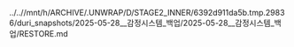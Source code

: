 ../..//mnt/h/ARCHIVE/.UNWRAP/D/STAGE2_INNER/6392d911da5b.tmp.29836/duri_snapshots/2025-05-28__감정시스템_백업/2025-05-28__감정시스템_백업/RESTORE.md